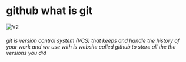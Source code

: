 # github what is git 


![V2](https://www.codematters.online/wp-content/uploads/2019/09/Git-Logo-2Color.png)


###### git is version control system (VCS) that keeps and handle the history of your work and we use with is website called github to store all the the versions you did 


